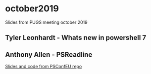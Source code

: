 # october2019
Slides from PUGS meeting october 2019

## Tyler Leonhardt - Whats new in powershell 7

## Anthony Allen - PSReadline
[Slides and code from PSConfEU repo](https://github.com/psconfeu/2019/tree/master/sessions/Anthony%20Allen/PSReadline)

